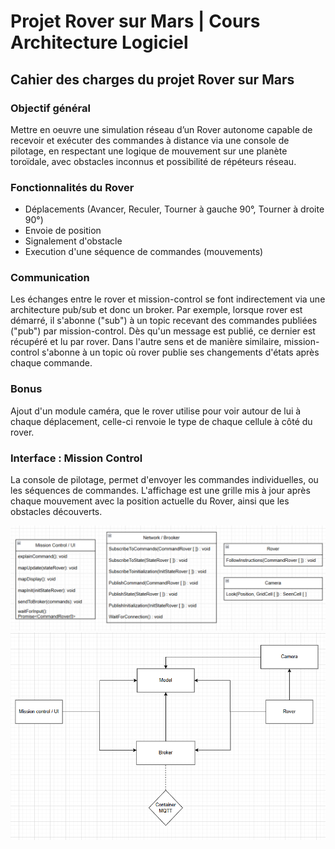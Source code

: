 # Projet Rover sur Mars | Cours Architecture Logiciel

## Cahier des charges du projet Rover sur Mars
### Objectif général
Mettre en oeuvre une simulation réseau d’un Rover autonome capable de recevoir et exécuter des commandes à distance via une console de pilotage, en respectant une logique de mouvement sur une planète toroïdale, avec obstacles inconnus et possibilité de répéteurs réseau.

### Fonctionnalités du Rover
- Déplacements (Avancer, Reculer, Tourner à gauche 90°, Tourner à droite 90°)
- Envoie de position
- Signalement d'obstacle
- Execution d'une séquence de commandes (mouvements)

### Communication
Les échanges entre le rover et mission-control se font indirectement via une architecture pub/sub et donc un broker. Par exemple, lorsque rover est démarré, il s'abonne ("sub") à un topic recevant des commandes publiées ("pub") par mission-control. Dès qu'un message est publié, ce dernier est récupéré et lu par rover. Dans l'autre sens et de manière similaire, mission-control s'abonne à un topic où rover publie ses changements d'états après chaque commande.
### Bonus
Ajout d'un module caméra, que le rover utilise pour voir autour de lui à chaque déplacement, celle-ci renvoie le type de chaque cellule à côté du rover.

### Interface : Mission Control
La console de pilotage, permet d'envoyer les commandes individuelles, ou les séquences de commandes.
L'affichage est une grille mis à jour après chaque mouvement avec la position actuelle du Rover, ainsi que les obstacles découverts.

![interfaces](./images/interfaces.png)
![schema](./images/schema.png)

